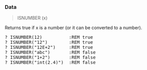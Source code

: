 ### Data

> ISNUMBER (x)

Returns true if x is a number (or it can be converted to a number).


<pre>? ISNUMBER(12)          :REM true
? ISNUMBER("12")        :REM true
? ISNUMBER("12E+2")     :REM true
? ISNUMBER("abc")       :REM false
? ISNUMBER("1+2")       :REM false
? ISNUMBER("int(2.4)")  :REM false

